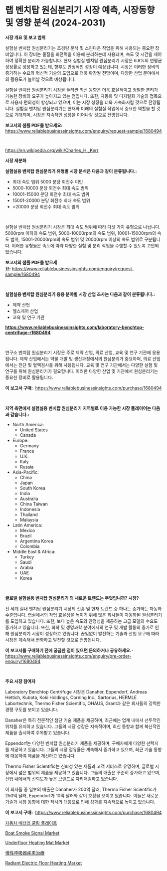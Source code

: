 <p><h1>랩 벤치탑 원심분리기 시장 예측, 시장동향 및 영향 분석 (2024-2031)</h1></p><p><strong>시장 개요 및 보고 범위</strong></p>
<p><p>실험실 벤치탑 원심분리기는 초경량 분석 및 스핀다운 작업을 위해 사용되는 중요한 장비입니다. 이 장비는 물질을 회전력을 이용해 분리하는데 사용되며, 속도 및 시간을 제어하여 정확한 분리가 가능합니다. 현재 실험실 벤치탑 원심분리기 시장은 6.8%의 연평균 성장률로 성장하고 있는데, 향후도 안정적인 성장이 예상됩니다. 시장은 이러한 장비의 증가하는 수요와 혁신적 기술의 도입으로 더욱 확장될 전망이며, 다양한 산업 분야에서의 활용도가 늘어날 것으로 예상됩니다. </p><p>실험실 벤치탑 원심분리기 시장을 둘러싼 최신 동향은 더욱 효율적이고 정밀한 분리가 가능한 장비의 요구가 높아지고 있는 점입니다. 또한, 자동화 및 디지털화 기술의 접목으로 사용자 편의성이 향상되고 있으며, 이는 시장 성장을 더욱 가속화시킬 것으로 전망됩니다. 실험실 벤치탑 원심분리기는 현재와 미래의 실험실 작업에서 중요한 역할을 할 것으로 기대되며, 시장은 지속적인 성장을 이어나갈 것으로 전망됩니다.</p></p>
<p><strong>보고서의 샘플 PDF를 받으세요:</strong> <a href="https://www.reliablebusinessinsights.com/enquiry/request-sample/1680494">https://www.reliablebusinessinsights.com/enquiry/request-sample/1680494</a></p>
<p>&nbsp;</p>
<p><a href="https://en.wikipedia.org/wiki/Charles_H._Kerr">https://en.wikipedia.org/wiki/Charles_H._Kerr</a></p>
<p><strong>시장 세분화</strong></p>
<p><strong>실험실용 벤치탑 원심분리기 유형별 시장 분석은 다음과 같이 분류됩니다.:</strong></p>
<p><ul><li>최대 속도 범위 5000 분당 회전수 미만</li><li>5000-10000 분당 회전수 최대 속도 범위</li><li>10001-15000 분당 회전수 최대 속도 범위</li><li>15001-20000 분당 회전수 최대 속도 범위</li><li>>20000 분당 회전수 최대 속도 범위</li></ul></p>
<p>&nbsp;</p>
<p><p>실험실 벤치탑 원심분리기 시장은 최대 속도 범위에 따라 다섯 가지 유형으로 나뉩니다. 5000rpm 이하의 속도 범위, 5000-10000rpm의 속도 범위, 10001-15000rpm의 속도 범위, 15001-20000rpm의 속도 범위 및 20000rpm 이상의 속도 범위로 구분됩니다. 이러한 유형들은 속도에 따라 다양한 실험 및 분리 작업을 수행할 수 있도록 고안되었습니다.</p></p>
<p><strong>보고서의 샘플 PDF를 받으세요:</strong>&nbsp;<a href="https://www.reliablebusinessinsights.com/enquiry/request-sample/1680494">https://www.reliablebusinessinsights.com/enquiry/request-sample/1680494</a></p>
<p>&nbsp;</p>
<p><strong> 실험실용 벤치탑 원심분리기 응용 분야별 시장 산업 조사는 다음과 같이 분류됩니다.:</strong></p>
<p><ul><li>제약 산업</li><li>헬스케어 산업</li><li>교육 및 연구 기관</li></ul></p>
<p><strong><a href="https://www.reliablebusinessinsights.com/laboratory-benchtop-centrifuge-r1680494">https://www.reliablebusinessinsights.com/laboratory-benchtop-centrifuge-r1680494</a></strong></p>
<p>&nbsp;</p>
<p><p>연구소 벤치탑 원심분리기 시장은 주로 제약 산업, 의료 산업, 교육 및 연구 기관에 응용됩니다. 제약 산업에서는 약물 개발 및 생산과정에서의 원심분리가 중요하며, 의료 산업에서는 진단 및 혈액검사를 위해 사용됩니다. 교육 및 연구 기관에서는 다양한 실험 및 연구를 위해 원심분리기가 필요합니다. 이러한 다양한 산업 및 기관에서 원심분리기는 중요한 장비로 활용됩니다.</p></p>
<p><strong>이 보고서 구매:</strong>&nbsp; <a href="https://www.reliablebusinessinsights.com/purchase/1680494">https://www.reliablebusinessinsights.com/purchase/1680494</a></p>
<p>&nbsp;</p>
<p><strong>지역 측면에서 실험실용 벤치탑 원심분리기 지역별로 이용 가능한 시장 플레이어는 다음과 같습니다.:</strong></p>
<p><ul>
    <li>
        North America:
        <ul>
            <li>United States</li>
            <li>Canada</li>
        </ul>
    </li>
    <li>
        Europe:
        <ul>
            <li>Germany</li>
            <li>France</li>
            <li>U.K.</li>
            <li>Italy</li>
            <li>Russia</li>
        </ul>
    </li>
    <li>
        Asia-Pacific:
        <ul>
            <li>China</li>
            <li>Japan</li>
            <li>South Korea</li>
            <li>India</li>
            <li>Australia</li>
            <li>China Taiwan</li>
            <li>Indonesia</li>
            <li>Thailand</li>
            <li>Malaysia</li>
        </ul>
    </li>
    <li>
        Latin America:
        <ul>
            <li>Mexico</li>
            <li>Brazil</li>
            <li>Argentina Korea</li>
            <li>Colombia</li>
        </ul>
    </li>
    <li>
        Middle East & Africa:
        <ul>
            <li>Turkey</li>
            <li>Saudi</li>
            <li>Arabia</li>
            <li>UAE</li>
            <li>Korea</li>
        </ul>
    </li>
    </ul></p>
<p>&nbsp;</p>
<p><strong>글로벌 실험실용 벤치탑 원심분리기 의 새로운 트렌드는 무엇입니까? 시장?</strong></p>
<p><p>전 세계 실내 벤치탑 원심분리기 시장의 신흥 및 현재 트렌드 중 하나는 증가하는 자동화 수준입니다. 랩실에서의 작업 효율성을 높이기 위해 많은 회사들이 자동화된 원심분리기를 도입하고 있습니다. 또한, 보다 높은 속도와 안정성을 제공하는 고급 모델의 수요도 증가하고 있습니다. 또한, 화학 및 생명과학 분야에서의 연구 및 개발 활동의 증가로 인해 원심분리기 시장이 성장하고 있습니다. 끊임없이 발전하는 기술과 산업 요구에 따라 시장은 계속해서 변화하고 발전할 것으로 전망됩니다.</p></p>
<p><strong>이 보고서를 구매하기 전에 궁금한 점이 있으면 문의하거나 공유하세요.</strong>- <a href="https://www.reliablebusinessinsights.com/enquiry/pre-order-enquiry/1680494">https://www.reliablebusinessinsights.com/enquiry/pre-order-enquiry/1680494</a></p>
<p>&nbsp;</p>
<p><strong>주요 시장 참여자</strong></p>
<p><p>Laboratory Benchtop Centrifuge 시장은 Danaher, Eppendorf, Andreas Hettich, Kubota, Koki Holdings, Corning Inc., Sartorius, HERMLE Labortechnik, Thermo Fisher Scientific, OHAUS, Grant과 같은 회사들의 강력한 경쟁 구도를 보이고 있습니다.</p><p>Danaher은 특히 전문적인 첨단 기술 제품을 제공하며, 최근에는 업계 내에서 선두적인 위치를 유지하고 있습니다. 그들의 시장 성장은 지속적이며, 최신 동향과 함께 혁신적인 제품을 출시하여 주목받고 있습니다.</p><p>Eppendorf는 다양한 벤치탑 원심분리기 제품을 제공하며, 구매자에게 다양한 선택지를 제공하고 있습니다. 그들의 시장 점유율은 계속해서 증가하고 있으며, 최근 기술 동향에 대응하여 제품을 개선하고 있습니다.</p><p>Thermo Fisher Scientific는 신뢰성 있는 제품과 고객 서비스로 유명하며, 글로벌 시장에서 넓은 범위의 제품을 제공하고 있습니다. 그들의 매출은 꾸준히 증가하고 있으며, 산업 내에서의 신뢰도가 높은 브랜드로 자리매김하고 있습니다.</p><p>이 회사들 중 일부의 매출은 Danaher가 200억 달러, Thermo Fisher Scientific가 250억 달러, Eppendorf가 10억 달러와 같이 호황을 보이고 있습니다. 이들은 새로운 기술과 시장 동향에 대한 적시의 대응으로 인해 성과를 지속적으로 높이고 있습니다.</p></p>
<p><strong>이 보고서 구매:</strong>&nbsp;&nbsp;<a href="https://www.reliablebusinessinsights.com/purchase/1680494">https://www.reliablebusinessinsights.com/purchase/1680494</a></p>
<p><p><a href="https://github.com/Marcosoenrt565736/Market-Research-Report-List-1/blob/main/9998654149028.md">자동차 배터리 쿨링 플레이트</a></p><p><a href="https://issuu.com/reportprime-2/docs/boat-smoke-signal-market-size-2030.pptx">Boat Smoke Signal Market</a></p><p><a href="https://github.com/elizabethdagraca/Market-Research-Report-List-3/blob/main/underfloor-heating-mat-market.md">Underfloor Heating Mat Market</a></p><p><a href="https://github.com/Sophiaard2003/Market-Research-Report-List-2/blob/main/8160722141167.md">慢性呼吸器疾患治療</a></p><p><a href="https://github.com/mbisetmhermsr/Market-Research-Report-List-3/blob/main/radiant-electric-floor-heating-market.md">Radiant Electric Floor Heating Market</a></p></p>